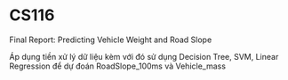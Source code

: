 # CS116
Final Report: Predicting Vehicle Weight and Road Slope 

Áp dụng tiền xử lý dữ liệu kèm với đó sử dụng Decision Tree, SVM, Linear Regression để dự đoán RoadSlope_100ms và Vehicle_mass
